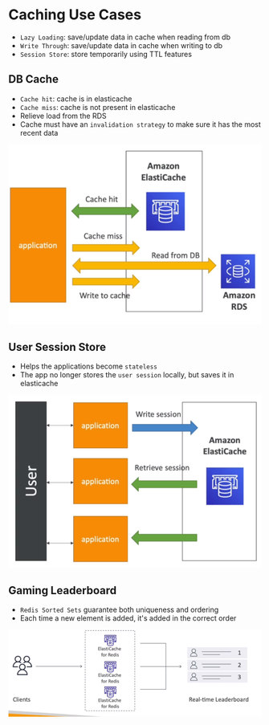 # Caching Use Cases

- `Lazy Loading`: save/update data in cache when reading from db
- `Write Through`: save/update data in cache when writing to db
- `Session Store`: store temporarily using TTL features

## DB Cache

- `Cache hit`: cache is in elasticache
- `Cache miss`: cache is not present in elasticache
- Relieve load from the RDS
- Cache must have an `invalidation strategy` to make sure it has the most recent data

![Elasticache DB Cache](../images/elasticache-db.png)

## User Session Store

- Helps the applications become `stateless`
- The app no longer stores the `user session` locally, but saves it in elasticache

![Elasticache Session](../images/elasticache-session.png)

## Gaming Leaderboard

- `Redis Sorted Sets` guarantee both uniqueness and ordering
- Each time a new element is added, it's added in the correct order

![Gaming Leaderboard](../images/elasticache-gaming-leaderboard.png)
